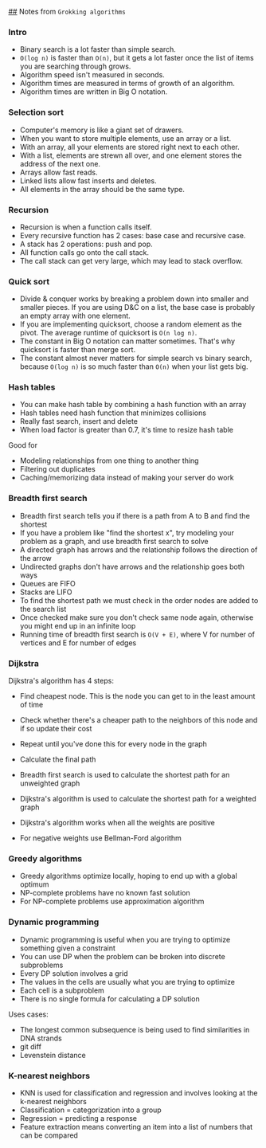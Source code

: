 [##](##) Notes from `Grokking algorithms`

### Intro

- Binary search is a lot faster than simple search.
- `O(log n)` is faster than `O(n)`, but it gets a lot faster once the list of items you are searching through grows.
- Algorithm speed isn't measured in seconds.
- Algorithm times are measured in terms of growth of an algorithm.
- Algorithm times are written in Big O notation.

### Selection sort

- Computer's memory is like a giant set of drawers.
- When you want to store multiple elements, use an array or a list.
- With an array, all your elements are stored right next to each other.
- With a list, elements are strewn all over, and one element stores the address of the next one.
- Arrays allow fast reads.
- Linked lists allow fast inserts and deletes.
- All elements in the array should be the same type.

### Recursion

- Recursion is when a function calls itself.
- Every recursive function has 2 cases: base case and recursive case.
- A stack has 2 operations: push and pop.
- All function calls go onto the call stack.
- The call stack can get very large, which may lead to stack overflow.

### Quick sort

- Divide & conquer works by breaking a problem down into smaller and smaller pieces. If you are using D&C on a list, the base case is probably an empty array with one element.
- If you are implementing quicksort, choose a random element as the pivot. The average runtime of quicksort is `O(n log n)`.
- The constant in Big O notation can matter sometimes. That's why quicksort is faster than merge sort.
- The constant almost never matters for simple search vs binary search, because `O(log n)` is so much faster than `O(n)` when your list gets big.

### Hash tables

- You can make hash table by combining a hash function with an array
- Hash tables need hash function that minimizes collisions
- Really fast search, insert and delete
- When load factor is greater than 0.7, it's time to resize hash table

Good for
- Modeling relationships from one thing to another thing
- Filtering out duplicates
- Caching/memorizing data instead of making your server do work

### Breadth first search

- Breadth first search tells you if there is a path from A to B and find the shortest
- If you have a problem like "find the shortest x", try modeling your problem as a graph, and use breadth first search to solve
- A directed graph has arrows and the relationship follows the direction of the arrow
- Undirected graphs don't have arrows and the relationship goes both ways
- Queues are FIFO
- Stacks are LIFO
- To find the shortest path we must check in the order nodes are added to the search list
- Once checked make sure you don't check same node again, otherwise you might end up in an infinite loop
- Running time of breadth first search is `O(V + E)`, where V for number of vertices and E for number of edges

### Dijkstra

Dijkstra's algorithm has 4 steps:
- Find cheapest node. This is the node you can get to in the least amount of time
- Check whether there's a cheaper path to the neighbors of this node and if so update their cost
- Repeat until you've done this for every node in the graph
- Calculate the final path 
  
- Breadth first search is used to calculate the shortest path for an unweighted graph
- Dijkstra's algorithm is used to calculate the shortest path for a weighted graph
- Dijkstra's algorithm works when all the weights are positive
- For negative weights use Bellman-Ford algorithm

### Greedy algorithms

- Greedy algorithms optimize locally, hoping to end up with a global optimum
- NP-complete problems have no known fast solution
- For NP-complete problems use approximation algorithm

### Dynamic programming

- Dynamic programming is useful when you are trying to optimize something given a constraint
- You can use DP when the problem can be broken into discrete subproblems
- Every DP solution involves a grid
- The values in the cells are usually what you are trying to optimize
- Each cell is a subproblem
- There is no single formula for calculating a DP solution

Uses cases:
- The longest common subsequence is being used to find similarities in DNA strands
- git diff
- Levenstein distance

### K-nearest neighbors

- KNN is used for classification and regression and involves looking at the k-nearest neighbors
- Classification = categorization into a group
- Regression = predicting a response
- Feature extraction means converting an item into a list of numbers that can be compared
